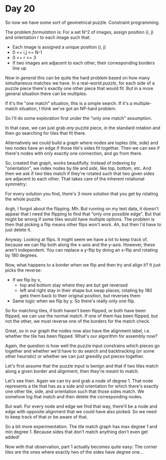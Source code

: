 # Day 20
So now we have some sort of geometrical puzzle. Constraint programming.

The problem _formulation_ is: For a set N^2 of images, assign position
(i, j) and orientation r to each image such that:
- Each image is assigned a unique position (i, j)
- 0 <= i,j <= N-1
- 0 <= r <= 3
- If two images are adjacent to each other, their corresponding borders line up

Now in _general_ this can be quite the hard problem based on how many 
simultaneous matches we have. In a real-world _puzzle_, for each side of a 
puzzle piece there's exactly one other piece that would fit. But in a more 
general situation there can be multiples.

If it's the "one match" situation, this is a simple search. If it's a 
multiple-match situation, I think we've got an NP-hard problem.

So I'll do some exploration first under the "only one match" assumption.

In that case, we can just grab _any_ puzzle piece, in the standard rotation 
and then go searching for tiles that fit there.

Alternatively we could build a graph where nodes are tuples (tile, side) and 
two nodes have an edge if those tile's sides fit together. Then we can see 
if there's nodes with only exactly one connection, and go from there.

So, created that graph, works beautifully. Instead of indexing by "orientation",
we index nodes by tile and _side_, like top, bottom, etc. And then we ask if 
two tiles match if they're rotated such that two given sides are adjacent to 
each other. That takes care of the inherent rotational symmetry:

For every solution you find, there's 3 more solution that you get by rotating 
the whole puzzle.

Argh, I forgot about the flipping. Mh. But running on my test data, it doesn't 
appear that I need the flipping to find that "only one possible edge". But that
might be wrong if some tiles would have multiple options. The problem is then 
that picking a flip means other flips won't work. Ah, but then I'd have to 
just delete it.

Anyway. Looking at flips. It might seem we have a lot to keep track of, because 
we can flip both along the x-axis and the y-axis. However, these aren't 
independent. You can replace a y-flip by doing an x-flip and rotating by 180 
degrees.

Now, what happens to a border when we flip and then try and align it? It just 
picks the reverse:
- If we flip by x, 
  - top and bottom stay where they are but get reversed
  - left and right stay in their shape but swap places; rotating by 180 gets them
    back to their original position, but reverses them
- Same logic when we flip by y. So there's really only one flip.

So for matching tiles, if both haven't been flipped, or both have been flipped, 
we can use the normal match. If one of them has been flipped, but not the other,
we must reverse one of the borders for the match check.

Great, so in our graph the nodes now also have the alignment label, i.e. whether 
the tile has been flipped. What's our algorithm for assembly now?

Again, the question is how well the puzzle input constrains which pieces go 
together and whether we'd have to do search and backtracking (or some other 
heuristic) or whether we can just greedily put pieces together.

Let's first assume that the puzzle input is benign and that if two tiles 
match along a given border and alignment, then they're _meant_ to match. 

Let's see then. Again we can try and grab a node of degree 1. That node 
represents a tile that has as a side and orientation for which there's exactly 
one other tile, side, and orientation such that those sides match. We somehow 
log that match and then delete the corresponding nodes.

But wait. For every node and edge we find that way, there'll be a node and 
edge with opposite alignment that we could have also picked. So we need to 
keep track of that or be aware of that.

So a bit more experimentation. The tile match graph has max degree 1 and min 
degree 1. Because sides that don't match anything don't even get added!

Now with that observation, part 1 actually becomes quite easy: The corner 
tiles are the ones where exactly two of the sides have degree one...